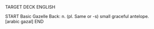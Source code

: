 TARGET DECK
ENGLISH

START
Basic
Gazelle
Back: n. (pl. Same or -s) small graceful antelope. [arabic gazal]
END
